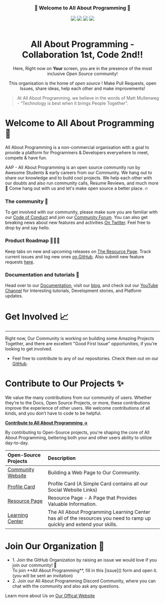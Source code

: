<!-- First Panel (Social Icons) -->
<h3 align="center">
    🎉 Welcome to All About Programming 🎉
</h3>
    <p align = "center">
    <a href="" /></a>
</p>

<div align="center">
    <a href="https://discord.gg/BKKNwtpXU5"><img src="https://img.shields.io/discord/848276970851926036.svg?logo=discord&colorB=7289DA" /></a>
    <a href=""><img src="https://img.shields.io/badge/Twitter-All%20About%20Programming-blue?logo=twitter&logoColor=blue&color=blue"/></a>
    <a href="https://www.linkedin.com/company/all-about-programming/"><img src="https://img.shields.io/badge/LinkedIn-All%20About%20Programming-blue?logo=linkedin&logoColor=blue&color=darkcyan" /></a>
    <a href=""><img src="https://img.shields.io/badge/Instagram-All%20About%20Programming-red?logo=instagram&logoColor=red&color=red" /></a>
</div>
<br>

<!-- Second Panel (About US) -->
<div align="center">
    <h1> All About Programming - Collaboration 1st, Code 2nd!! </h1>
    <p> Here, Right now on <b> Your </b> screen, you are in the presence of the most inclusive <i> Open Source </i> community! </p>
    <p> This organisation is the home of <i> open source </i>! Make Pull Requests, open Issues, share ideas, help each other and make improvements! </p>
</div>  

> At All About Programming, we believe in the words of Matt Mullenweg - “Technology is best when it brings People Together”.


<!-- Details About Us -->
# Welcome to All About Programming 🚀
All About Programming is a non-commercial organisation with a goal to provide a platform for Programmers & Developers everywhere to meet, compete & have fun.

<p> AAP - All About Programming is an open source community run by Awesome Students & early careers from our Community. We hang out to share our knowledge and to build cool projects. We help each other with our doubts and also run community calls, Resume Reviews, and much more 🚀 Come hang out with us and let's make open source a better place. 🔥</p>

### The community 🔰
To get involved with our community, please make sure you are familiar with our [Code of Conduct]() and join our [Community Forum](). You can also get breaking news about new features and activities [On Twitter](). Feel free to drop by and say hello. 

### Product Roadmap 🥇🥈🥉
Keep tabs on new and upcoming releases on [The Resource Page](https://github.com/All-About-Programming-Community/Resource_Page). Track current issues and log new ones [on GitHub](). Also submit new feature requests [here]().

### Documentation and tutorials 📜
Head over to our [Documentation](), visit our [blog](), and check out our [YouTube Channel]() for Interesting tutorials, Development stories, and Platform updates.

# Get Involved 📈
----
Right now, Our Community is working on building some Amazing Projects Together, and there are excellent "Good First Issue" opportunities, if you're looking to get involved.

- Feel free to contribute to any of our repositories. Check them out on our [GitHub](https://github.com/orgs/All-About-Programming-Community/repositories).

# Contribute to Our Projects ✨
We value the many contributions from our community of users. Whether they’re to the Docs, Open Source Projects, or more, these contributions improve the experience of other users. We welcome contributions of all kinds, and you don’t have to code to be helpful.

**[Contribute to All About Programming →](gndu.club/All-About-Programming)**

By contributing to Open-Source projects, you're shaping the core of All About Programming, bettering both your and other users ability to utilize day-to-day.

Open-Source Projects | Description |
:-- | :--
[Community Website](https://github.com/All-About-Programming-Community/All_About_Programming-Community_Website) | Building a Web Page to Our Community. | 
[Profile Card](https://github.com/All-About-Programming-Community/Profile_Card) | Profile Card (A Simple Card contains all our Social Website Links) |
[Resource Page](https://github.com/All-About-Programming-Community/Resource_Page) | Resource Page - A Page that Provides Valuable Information. |
[Learning Center](https://github.com/All-About-Programming-Community/Learning_Center) | The All About Programming Learning Center has all of the resources you need to ramp up quickly and extend your skills. |

# Join Our Organization 🤝
<ul>
    <li> 1. Join the GitHub Organization by raising an <a> issue </a> we would love if you join our community! 🙌 <br />
        To join **All About Programming**, fill in this [issue]() form and open it.(you will be sent an invitation) </li>
    <li> 2. Join our All About Programming <a> Discord </a> Community, where you can chat with the community and also ask any questions. </li>
    
</ul>
<p> Learn more about Us on <a href="gndu.club/All-About-Programming"> Our Offical Website </a> </p>



<!-- (Commenting for Future Reference)
<h2> 🙋‍ About Us!! </h2>
<h2> 👨‍💻 Who is this Community for? </h2>
<h2> 👭 With whom we are Collabrated ? </h2>
<h2> 🔰 What are the perks of being a part of the Community? </h2>
<h2> 🕑 Do I have to pay something for being a part of this Community? </h2>
<h2> 🌈 Contribution guidelines - how can you get involved? </h2>
<h2 align="center"> 🔗 Connect with Us </h2>
👩‍💻 Useful resources - where can the community find your docs? Is there anything else the community should know?
-->
